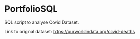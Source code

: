 # PortfolioSQL

SQL script to analyse Covid Dataset. 


Link to original dataset: https://ourworldindata.org/covid-deaths
